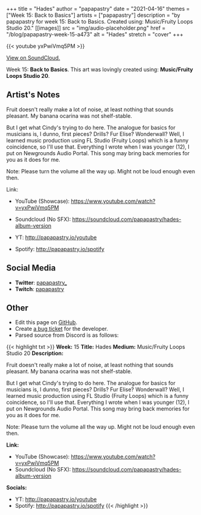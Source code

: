 +++
title =       "Hades"
author =      "papapastry"
date =        "2021-04-16"
themes =      ["Week 15: Back to Basics"]
artists =     ["papapastry"]
description = "by papapastry for week 15: Back to Basics. Created using: Music/Fruity Loops Studio 20."
[[images]]
              src = "img/audio-placeholder.png"
              href = "/blog/papapastry-week-15-a473"
              alt = "Hades"
              stretch = "cover"
+++


{{< youtube yxPwiVmq5PM >}}

[View on SoundCloud.](https://soundcloud.com/papapastry/hades-album-version)


Week 15: **Back to Basics**. This art was lovingly created using: **Music/Fruity Loops Studio 20**.

## Artist's Notes

Fruit doesn't really make a lot of noise, at least nothing that sounds pleasant. My banana ocarina was not shelf-stable.

But I get what Cindy's trying to do here. The analogue for basics for musicians is, I dunno, first pieces? Drills? Fur Elise? Wonderwall? Well, I learned music production using FL Studio (Fruity Loops) which is a funny coincidence, so I'll use that. Everything I wrote when I was younger (12), I put on Newgrounds Audio Portal. This song may bring back memories for you as it does for me.

Note: Please turn the volume all the way up. Might not be loud enough even then.

Link:

- YouTube (Showcase): https://www.youtube.com/watch?v=yxPwiVmq5PM
- Soundcloud (No SFX): <https://soundcloud.com/papapastry/hades-album-version>

- YT: <http://papapastry.io/youtube>
- Spotify: <http://papapastry.io/spotify>

## Social Media

- **Twitter**: <a href='https://twitter.com/papapastry_' target='_blank'>papapastry_</a>
- **Twitch**: <a href='https://twitch.tv/papapastry' target='_blank'>papapastry</a>


## Other

- Edit this page on [GitHub](https://github.com/teaminkling/web-refresh/edit/main/blog/content/blog/papapastry-week-15-a473.md).
- Create [a bug ticket](https://github.com/teaminkling/web-refresh/issues/new?assignees=&labels=bug&template=problem-report.md&title=) for the developer.
- Parsed source from Discord is as follows:

{{< highlight txt >}}
**Week:** 15
**Title:** Hades
**Medium:** Music/Fruity Loops Studio 20
**Description:**

Fruit doesn't really make a lot of noise, at least nothing that sounds pleasant. My banana ocarina was not shelf-stable.

But I get what Cindy's trying to do here. The analogue for basics for musicians is, I dunno, first pieces? Drills? Fur Elise? Wonderwall? Well, I learned music production using FL Studio (Fruity Loops) which is a funny coincidence, so I'll use that. Everything I wrote when I was younger (12), I put on Newgrounds Audio Portal. This song may bring back memories for you as it does for me.

Note: Please turn the volume all the way up. Might not be loud enough even then.

**Link:**

- YouTube (Showcase): https://www.youtube.com/watch?v=yxPwiVmq5PM
- Soundcloud (No SFX): <https://soundcloud.com/papapastry/hades-album-version>

**Socials:**

- YT: <http://papapastry.io/youtube>
- Spotify: <http://papapastry.io/spotify>
{{< /highlight >}}
